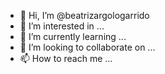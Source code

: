 - 👋 Hi, I’m @beatrizargologarrido
- 👀 I’m interested in ...
- 🌱 I’m currently learning ...
- 💞️ I’m looking to collaborate on ...
- 📫 How to reach me ...

<!---
beatrizargologarrido/beatrizargologarrido is a ✨ special ✨ repository because its `README.md` (this file) appears on your GitHub profile.
You can click the Preview link to take a look at your changes.
--->
